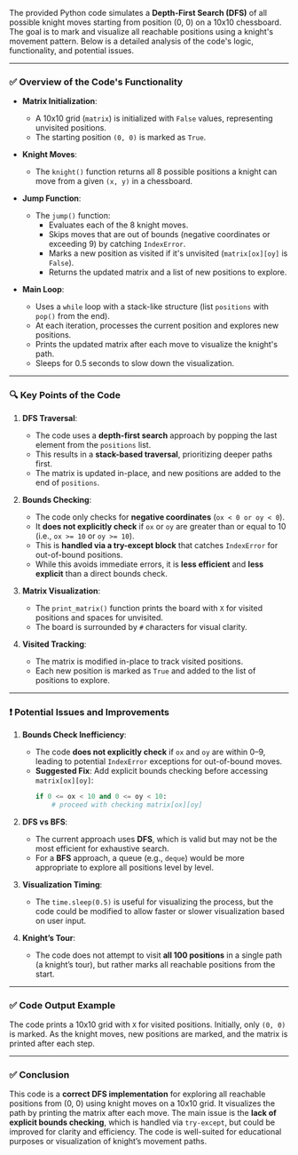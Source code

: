 

The provided Python code simulates a **Depth-First Search (DFS)** of all possible knight moves starting from position (0, 0) on a 10x10 chessboard. The goal is to mark and visualize all reachable positions using a knight's movement pattern. Below is a detailed analysis of the code's logic, functionality, and potential issues.

---

### ✅ **Overview of the Code's Functionality**

- **Matrix Initialization**:
  - A 10x10 grid (`matrix`) is initialized with `False` values, representing unvisited positions.
  - The starting position `(0, 0)` is marked as `True`.

- **Knight Moves**:
  - The `knight()` function returns all 8 possible positions a knight can move from a given `(x, y)` in a chessboard.

- **Jump Function**:
  - The `jump()` function:
    - Evaluates each of the 8 knight moves.
    - Skips moves that are out of bounds (negative coordinates or exceeding 9) by catching `IndexError`.
    - Marks a new position as visited if it's unvisited (`matrix[ox][oy]` is `False`).
    - Returns the updated matrix and a list of new positions to explore.

- **Main Loop**:
  - Uses a `while` loop with a stack-like structure (list `positions` with `pop()` from the end).
  - At each iteration, processes the current position and explores new positions.
  - Prints the updated matrix after each move to visualize the knight's path.
  - Sleeps for 0.5 seconds to slow down the visualization.

---

### 🔍 **Key Points of the Code**

1. **DFS Traversal**:
   - The code uses a **depth-first search** approach by popping the last element from the `positions` list.
   - This results in a **stack-based traversal**, prioritizing deeper paths first.
   - The matrix is updated in-place, and new positions are added to the end of `positions`.

2. **Bounds Checking**:
   - The code only checks for **negative coordinates** (`ox < 0 or oy < 0`).
   - It **does not explicitly check** if `ox` or `oy` are greater than or equal to 10 (i.e., `ox >= 10` or `oy >= 10`).
   - This is **handled via a try-except block** that catches `IndexError` for out-of-bound positions.
   - While this avoids immediate errors, it is **less efficient** and **less explicit** than a direct bounds check.

3. **Matrix Visualization**:
   - The `print_matrix()` function prints the board with `X` for visited positions and spaces for unvisited.
   - The board is surrounded by `#` characters for visual clarity.

4. **Visited Tracking**:
   - The matrix is modified in-place to track visited positions.
   - Each new position is marked as `True` and added to the list of positions to explore.

---

### ❗ **Potential Issues and Improvements**

1. **Bounds Check Inefficiency**:
   - The code **does not explicitly check** if `ox` and `oy` are within 0–9, leading to potential `IndexError` exceptions for out-of-bound moves.
   - **Suggested Fix**: Add explicit bounds checking before accessing `matrix[ox][oy]`:
     ```python
     if 0 <= ox < 10 and 0 <= oy < 10:
         # proceed with checking matrix[ox][oy]
     ```

2. **DFS vs BFS**:
   - The current approach uses **DFS**, which is valid but may not be the most efficient for exhaustive search.
   - For a **BFS** approach, a queue (e.g., `deque`) would be more appropriate to explore all positions level by level.

3. **Visualization Timing**:
   - The `time.sleep(0.5)` is useful for visualizing the process, but the code could be modified to allow faster or slower visualization based on user input.

4. **Knight’s Tour**:
   - The code does not attempt to visit **all 100 positions** in a single path (a knight’s tour), but rather marks all reachable positions from the start.

---

### ✅ **Code Output Example**

The code prints a 10x10 grid with `X` for visited positions. Initially, only `(0, 0)` is marked. As the knight moves, new positions are marked, and the matrix is printed after each step.

---

### ✅ **Conclusion**

This code is a **correct DFS implementation** for exploring all reachable positions from (0, 0) using knight moves on a 10x10 grid. It visualizes the path by printing the matrix after each move. The main issue is the **lack of explicit bounds checking**, which is handled via `try-except`, but could be improved for clarity and efficiency. The code is well-suited for educational purposes or visualization of knight’s movement paths.